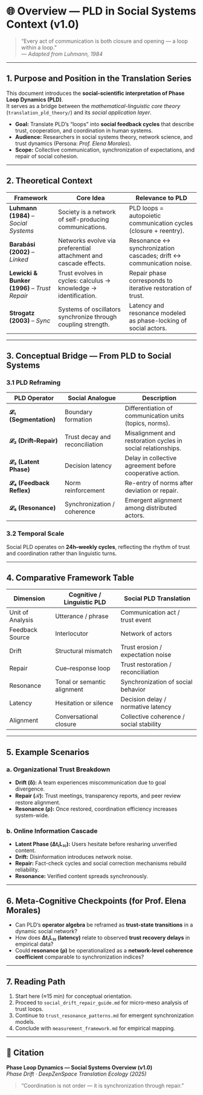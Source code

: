 # 🌐 Overview — PLD in Social Systems Context (v1.0)

> “Every act of communication is both closure and opening — a loop within a loop.”  
> — *Adapted from Luhmann, 1984*

---

## 1. Purpose and Position in the Translation Series

This document introduces the **social-scientific interpretation of Phase Loop Dynamics (PLD)**.  
It serves as a bridge between the *mathematical-linguistic core theory* (`translation_pld_theory/`) and its *social application layer*.

- **Goal:** Translate PLD’s “loops” into **social feedback cycles** that describe trust, cooperation, and coordination in human systems.  
- **Audience:** Researchers in social systems theory, network science, and trust dynamics (Persona: *Prof. Elena Morales*).  
- **Scope:** Collective communication, synchronization of expectations, and repair of social cohesion.

---

## 2. Theoretical Context

| Framework | Core Idea | Relevance to PLD |
|------------|------------|------------------|
| **Luhmann (1984)** – *Social Systems* | Society is a network of self-producing communications. | PLD loops = autopoietic communication cycles (closure + reentry). |
| **Barabási (2002)** – *Linked* | Networks evolve via preferential attachment and cascade effects. | Resonance ↔ synchronization cascades; drift ↔ communication noise. |
| **Lewicki & Bunker (1996)** – *Trust Repair* | Trust evolves in cycles: calculus → knowledge → identification. | Repair phase corresponds to iterative restoration of trust. |
| **Strogatz (2003)** – *Sync* | Systems of oscillators synchronize through coupling strength. | Latency and resonance modeled as phase-locking of social actors. |

---

## 3. Conceptual Bridge — From PLD to Social Systems

### 3.1 PLD Reframing
| PLD Operator | Social Analogue | Description |
|---------------|----------------|--------------|
| **𝓛₁ (Segmentation)** | Boundary formation | Differentiation of communication units (topics, norms). |
| **𝓛₂ (Drift–Repair)** | Trust decay and reconciliation | Misalignment and restoration cycles in social relationships. |
| **𝓛₃ (Latent Phase)** | Decision latency | Delay in collective agreement before cooperative action. |
| **𝓛₄ (Feedback Reflex)** | Norm reinforcement | Re-entry of norms after deviation or repair. |
| **𝓛₅ (Resonance)** | Synchronization / coherence | Emergent alignment among distributed actors. |

### 3.2 Temporal Scale
Social PLD operates on **24h–weekly cycles**, reflecting the rhythm of trust and coordination rather than linguistic turns.

---

## 4. Comparative Framework Table

| Dimension | Cognitive / Linguistic PLD | Social PLD Translation |
|------------|-----------------------------|--------------------------|
| Unit of Analysis | Utterance / phrase | Communication act / trust event |
| Feedback Source | Interlocutor | Network of actors |
| Drift | Structural mismatch | Trust erosion / expectation noise |
| Repair | Cue–response loop | Trust restoration / reconciliation |
| Resonance | Tonal or semantic alignment | Synchronization of social behavior |
| Latency | Hesitation or silence | Decision delay / normative latency |
| Alignment | Conversational closure | Collective coherence / social stability |

---

## 5. Example Scenarios

### a. Organizational Trust Breakdown
- **Drift (δ):** A team experiences miscommunication due to goal divergence.  
- **Repair (ℛ):** Trust meetings, transparency reports, and peer review restore alignment.  
- **Resonance (ρ):** Once restored, coordination efficiency increases system-wide.

### b. Online Information Cascade
- **Latent Phase (Δt₍L₃₎):** Users hesitate before resharing unverified content.  
- **Drift:** Disinformation introduces network noise.  
- **Repair:** Fact-check cycles and social correction mechanisms rebuild reliability.  
- **Resonance:** Verified content spreads synchronously.

---

## 6. Meta-Cognitive Checkpoints (for Prof. Elena Morales)

- Can PLD’s **operator algebra** be reframed as **trust-state transitions** in a dynamic social network?  
- How does **Δt₍L₃₎ (latency)** relate to observed **trust recovery delays** in empirical data?  
- Could **resonance (ρ)** be operationalized as a **network-level coherence coefficient** comparable to synchronization indices?

---

## 7. Reading Path

1. Start here (≈15 min) for conceptual orientation.  
2. Proceed to `social_drift_repair_guide.md` for micro–meso analysis of trust loops.  
3. Continue to `trust_resonance_patterns.md` for emergent synchronization models.  
4. Conclude with `measurement_framework.md` for empirical mapping.

---

## 📘 Citation

**Phase Loop Dynamics — Social Systems Overview (v1.0)**  
_Phase Drift · DeepZenSpace Translation Ecology (2025)_

> “Coordination is not order — it is synchronization through repair.”

